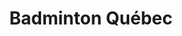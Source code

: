 ---
title: Badminton Québec
description: Site web
resume:
  titre: Badminton Québec
  court: Site web
identifiant:
slug: badminton-quebec
ordre: 2
image: /img/badminton-quebec-site-web.jpeg
i18n: fr
portfolios:
  - Site web
  - Design
  - E-commerce
link:
  external: true
  url: https://www.badmintonquebec.com/
---